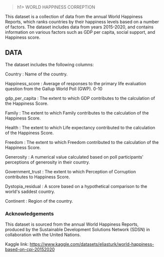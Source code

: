 >h1> WORLD HAPPINESS CORREPTION </h1>

This dataset is a collection of data from the annual World Happiness Reports, which ranks countries by their happiness levels based on a number of factors. 
The dataset includes data from years 2015-2020, and contains information on various factors such as GDP per capita, social support, and Happiness score.

<h2> DATA </h2>

The dataset includes the following columns:

Country : Name of the country.

Happiness_score : Average of responses to the primary life evaluation question from the Gallup World Poll (GWP). 0-10

gdp_per_capita : The extent to which GDP contributes to the calculation of the Happiness Score.

Family : The extent to which Family contributes to the calculation of the Happiness Score.

Health : The extent to which Life expectancy contributed to the calculation of the Happiness Score.

Freedom : The extent to which Freedom contributed to the calculation of the Happiness Score.

Generosity : A numerical value calculated based on poll participants' perceptions of generosity in their country.

Government_trust : The extent to which Perception of Corruption contributes to Happiness Score.

Dystopia_residual : A score based on a hypothetical comparison to the world's saddest country.

Continent : Region of the country.

<h3> Acknowledgements </h3>

This dataset is sourced from the annual World Happiness Reports, produced by the Sustainable Development Solutions Network (SDSN) in collaboration with the United Nations.

Kaggle link: https://www.kaggle.com/datasets/eliasturk/world-happiness-based-on-cpi-20152020
